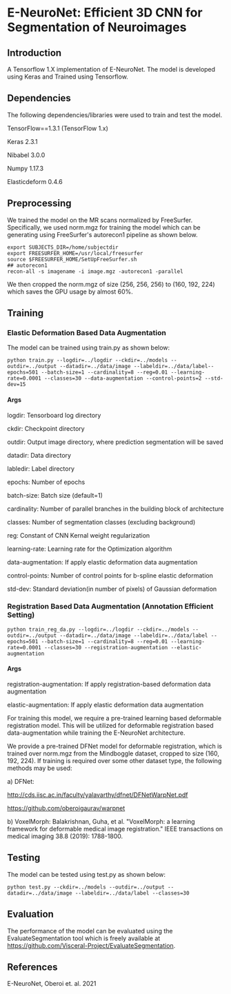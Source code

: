 # E-NeuroNet: Efficient 3D CNN for Segmentation of Neuroimages

## Introduction
A Tensorflow 1.X implementation of E-NeuroNet. The model is developed using Keras and Trained using Tensorflow. 

## Dependencies
The following dependencies/libraries were used to train and test the model.

TensorFlow==1.3.1 (TensorFlow 1.x)

Keras 2.3.1

Nibabel 3.0.0

Numpy 1.17.3

Elasticdeform 0.4.6

## Preprocessing

We trained the model on the MR scans normalized by FreeSurfer. Specifically, we used norm.mgz for training the model which can be generating using FreeSurfer's autorecon1 pipeline as shown below.


	export SUBJECTS_DIR=/home/subjectdir
	export FREESURFER_HOME=/usr/local/freesurfer
	source $FREESURFER_HOME/SetUpFreeSurfer.sh
	## autorecon1
	recon-all -s imagename -i image.mgz -autorecon1 -parallel

We then cropped the norm.mgz of size (256, 256, 256) to (160, 192, 224) which saves the GPU usage by almost 60%.

## Training 

### Elastic Deformation Based Data Augmentation
The model can be trained using train.py as shown below:

	python train.py --logdir=../logdir --ckdir=../models --outdir=../output --datadir=../data/image --labeldir=../data/label--epochs=501 --batch-size=1 --cardinality=8 --reg=0.01 --learning-rate=0.0001 --classes=30 --data-augmentation --control-points=2 --std-dev=15

#### Args
logdir: Tensorboard log directory

ckdir: Checkpoint directory

outdir: Output image directory, where prediction segmentation will be saved

datadir: Data directory

labledir: Label directory

epochs: Number of epochs

batch-size: Batch size (default=1)

cardinality: Number of parallel branches in the building block of architecture

classes: Number of segmentation classes (excluding background)

reg: Constant of CNN Kernal weight regularization

learning-rate: Learning rate for the Optimization algorithm

data-augmentation: If apply elastic deformation data augmentation

control-points: Number of control points for b-spline elastic deformation

std-dev: Standard deviation(in number of pixels) of Gaussian deformation

 
### Registration Based Data Augmentation (Annotation Efficient Setting)

	python train_reg_da.py --logdir=../logdir --ckdir=../models --outdir=../output --datadir=../data/image --labeldir=../data/label --epochs=501 --batch-size=1 --cardinality=8 --reg=0.01 --learning-rate=0.0001 --classes=30 --registration-augmentation --elastic-augmentation

#### Args
registration-augmentation: If apply registration-based deformation data augmentation

elastic-augmentation: If apply elastic deformation data augmentation

For training this model, we require a pre-trained learning based deformable registration model. This will be utilized for deformable registration based data-augmentation while training the E-NeuroNet architecture. 

We provide a pre-trained DFNet model for deformable registration, which is trained over norm.mgz from the Mindboggle dataset, cropped to size (160, 192, 224). If training is required over some other dataset type, the following methods may be used:

a) DFNet: 

http://cds.iisc.ac.in/faculty/yalavarthy/dfnet/DFNetWarpNet.pdf

https://github.com/oberoigaurav/warpnet

b) VoxelMorph: 
	Balakrishnan, Guha, et al. "VoxelMorph: a learning framework for deformable medical image registration." IEEE transactions on medical imaging 38.8 (2019): 1788-1800.
	
## Testing 

The model can be tested using test.py as shown below:

	python test.py --ckdir=../models --outdir=../output --datadir=../data/image --labeldir=../data/label --classes=30

## Evaluation

The performance of the model can be evaluated using the EvaluateSegmentation tool which is freely available at https://github.com/Visceral-Project/EvaluateSegmentation.


## References

E-NeuroNet, Oberoi et. al. 2021
